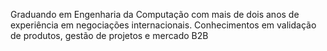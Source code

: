 Graduando em Engenharia da Computação com mais de dois anos de experiência em negociações
internacionais. Conhecimentos em validação de produtos, gestão de projetos e mercado B2B

<!---
itlsamuel/itlsamuel is a ✨ special ✨ repository because its `README.md` (this file) appears on your GitHub profile.
You can click the Preview link to take a look at your changes.
--->
